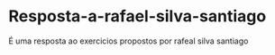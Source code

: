 # Resposta-a-rafael-silva-santiago
É uma resposta ao exercicios propostos por rafeal silva santiago
